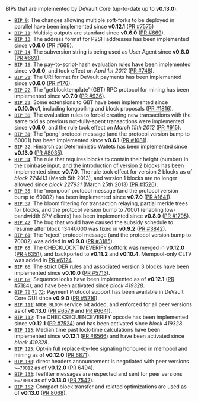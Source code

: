 BIPs that are implemented by DeVault Core (up-to-date up to **v0.13.0**):

* [`BIP 9`](https://github.com/devault/bips/blob/master/bip-0009.mediawiki): The changes allowing multiple soft-forks to be deployed in parallel have been implemented since **v0.12.1**  ([PR #7575](https://github.com/devault/devault/pull/7575))
* [`BIP 11`](https://github.com/devault/bips/blob/master/bip-0011.mediawiki): Multisig outputs are standard since **v0.6.0** ([PR #669](https://github.com/devault/devault/pull/669)).
* [`BIP 13`](https://github.com/devault/bips/blob/master/bip-0013.mediawiki): The address format for P2SH addresses has been implemented since **v0.6.0** ([PR #669](https://github.com/devault/devault/pull/669)).
* [`BIP 14`](https://github.com/devault/bips/blob/master/bip-0014.mediawiki): The subversion string is being used as User Agent since **v0.6.0** ([PR #669](https://github.com/devault/devault/pull/669)).
* [`BIP 16`](https://github.com/devault/bips/blob/master/bip-0016.mediawiki): The pay-to-script-hash evaluation rules have been implemented since **v0.6.0**, and took effect on *April 1st 2012* ([PR #748](https://github.com/devault/devault/pull/748)).
* [`BIP 21`](https://github.com/devault/bips/blob/master/bip-0021.mediawiki): The URI format for DeVault payments has been implemented since **v0.6.0** ([PR #176](https://github.com/devault/devault/pull/176)).
* [`BIP 22`](https://github.com/devault/bips/blob/master/bip-0022.mediawiki): The 'getblocktemplate' (GBT) RPC protocol for mining has been implemented since **v0.7.0** ([PR #936](https://github.com/devault/devault/pull/936)).
* [`BIP 23`](https://github.com/devault/bips/blob/master/bip-0023.mediawiki): Some extensions to GBT have been implemented since **v0.10.0rc1**, including longpolling and block proposals ([PR #1816](https://github.com/devault/devault/pull/1816)).
* [`BIP 30`](https://github.com/devault/bips/blob/master/bip-0030.mediawiki): The evaluation rules to forbid creating new transactions with the same txid as previous not-fully-spent transactions were implemented since **v0.6.0**, and the rule took effect on *March 15th 2012* ([PR #915](https://github.com/devault/devault/pull/915)).
* [`BIP 31`](https://github.com/devault/bips/blob/master/bip-0031.mediawiki): The 'pong' protocol message (and the protocol version bump to 60001) has been implemented since **v0.6.1** ([PR #1081](https://github.com/devault/devault/pull/1081)).
* [`BIP 32`](https://github.com/devault/bips/blob/master/bip-0032.mediawiki): Hierarchical Deterministic Wallets has been implemented since **v0.13.0** ([PR #8035](https://github.com/devault/devault/pull/8035)).
* [`BIP 34`](https://github.com/devault/bips/blob/master/bip-0034.mediawiki): The rule that requires blocks to contain their height (number) in the coinbase input, and the introduction of version 2 blocks has been implemented since **v0.7.0**. The rule took effect for version 2 blocks as of *block 224413* (March 5th 2013), and version 1 blocks are no longer allowed since *block 227931* (March 25th 2013) ([PR #1526](https://github.com/devault/devault/pull/1526)).
* [`BIP 35`](https://github.com/devault/bips/blob/master/bip-0035.mediawiki): The 'mempool' protocol message (and the protocol version bump to 60002) has been implemented since **v0.7.0** ([PR #1641](https://github.com/devault/devault/pull/1641)).
* [`BIP 37`](https://github.com/devault/bips/blob/master/bip-0037.mediawiki): The bloom filtering for transaction relaying, partial merkle trees for blocks, and the protocol version bump to 70001 (enabling low-bandwidth SPV clients) has been implemented since **v0.8.0** ([PR #1795](https://github.com/devault/devault/pull/1795)).
* [`BIP 42`](https://github.com/devault/bips/blob/master/bip-0042.mediawiki): The bug that would have caused the subsidy schedule to resume after block 13440000 was fixed in **v0.9.2** ([PR #3842](https://github.com/devault/devault/pull/3842)).
* [`BIP 61`](https://github.com/devault/bips/blob/master/bip-0061.mediawiki): The 'reject' protocol message (and the protocol version bump to 70002) was added in **v0.9.0** ([PR #3185](https://github.com/devault/devault/pull/3185)).
* [`BIP 65`](https://github.com/devault/bips/blob/master/bip-0065.mediawiki): The CHECKLOCKTIMEVERIFY softfork was merged in **v0.12.0** ([PR #6351](https://github.com/devault/devault/pull/6351)), and backported to **v0.11.2** and **v0.10.4**. Mempool-only CLTV was added in [PR #6124](https://github.com/devault/devault/pull/6124).
* [`BIP 66`](https://github.com/devault/bips/blob/master/bip-0066.mediawiki): The strict DER rules and associated version 3 blocks have been implemented since **v0.10.0** ([PR #5713](https://github.com/devault/devault/pull/5713)).
* [`BIP 68`](https://github.com/devault/bips/blob/master/bip-0068.mediawiki): Sequence locks have been implemented as of **v0.12.1**  ([PR #7184](https://github.com/devault/devault/pull/7184)), and have been activated since *block 419328*.
* [`BIP 70`](https://github.com/devault/bips/blob/master/bip-0070.mediawiki) [`71`](https://github.com/devault/bips/blob/master/bip-0071.mediawiki) [`72`](https://github.com/devault/bips/blob/master/bip-0072.mediawiki): Payment Protocol support has been available in DeVault Core GUI since **v0.9.0** ([PR #5216](https://github.com/devault/devault/pull/5216)).
* [`BIP 111`](https://github.com/devault/bips/blob/master/bip-0111.mediawiki): `NODE_BLOOM` service bit added, and enforced for all peer versions as of **v0.13.0** ([PR #6579](https://github.com/devault/devault/pull/6579) and [PR #6641](https://github.com/devault/devault/pull/6641)).
* [`BIP 112`](https://github.com/devault/bips/blob/master/bip-0112.mediawiki): The CHECKSEQUENCEVERIFY opcode has been implemented since **v0.12.1** ([PR #7524](https://github.com/devault/devault/pull/7524)) and has been activated since *block 419328*.
* [`BIP 113`](https://github.com/devault/bips/blob/master/bip-0113.mediawiki): Median time past lock-time calculations have been implemented since **v0.12.1** ([PR #6566](https://github.com/devault/devault/pull/6566)) and have been activated since *block 419328*.
* [`BIP 125`](https://github.com/devault/bips/blob/master/bip-0125.mediawiki): Opt-in full replace-by-fee signaling honoured in mempool and mining as of **v0.12.0** ([PR 6871](https://github.com/devault/devault/pull/6871)).
* [`BIP 130`](https://github.com/devault/bips/blob/master/bip-0130.mediawiki): direct headers announcement is negotiated with peer versions `>=70012` as of **v0.12.0** ([PR 6494](https://github.com/devault/devault/pull/6494)).
* [`BIP 133`](https://github.com/devault/bips/blob/master/bip-0133.mediawiki): feefilter messages are respected and sent for peer versions `>=70013` as of **v0.13.0** ([PR 7542](https://github.com/devault/devault/pull/7542)).
* [`BIP 152`](https://github.com/devault/bips/blob/master/bip-0152.mediawiki): Compact block transfer and related optimizations are used as of **v0.13.0** ([PR 8068](https://github.com/devault/devault/pull/8068)).
